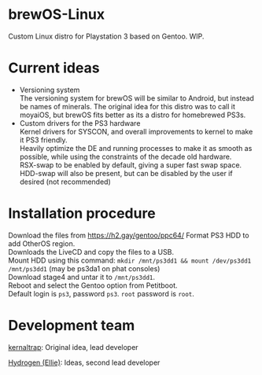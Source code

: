 # brewOS-Linux
Custom Linux distro for Playstation 3 based on Gentoo. WIP.
# Current ideas
- Versioning system<br>
  The versioning system for brewOS will be similar to Android, but instead be names of minerals. The original idea for this distro was to call it moyaiOS, but brewOS fits better as its a distro for homebrewed PS3s.
- Custom drivers for the PS3 hardware<br>
  Kernel drivers for SYSCON, and overall improvements to kernel to make it PS3 friendly.<br>
  Heavily optimize the DE and running processes to make it as smooth as possible, while using the constraints of the decade old hardware.<br>
  RSX-swap to be enabled by default, giving a super fast swap space. HDD-swap will also be present, but can be disabled by the user if desired (not recommended)
# Installation procedure
Download the files from https://h2.gay/gentoo/ppc64/
Format PS3 HDD to add OtherOS region.<br>Downloads the LiveCD and copy the files to a USB.<br>Mount HDD using this command: `mkdir /mnt/ps3dd1 && mount /dev/ps3dd1 /mnt/ps3dd1` (may be ps3da1 on phat consoles)<br>Download stage4 and untar it to `/mnt/ps3dd1`.<br>Reboot and select the Gentoo option from Petitboot.<br>Default login is `ps3`, password `ps3`. `root` password is `root`.
# Development team
[kernaltrap](https://github.com/kernaltrap8): Original idea, lead developer

[Hydrogen (Ellie)](https://github.com/Hydrogen8): Ideas, second lead developer
